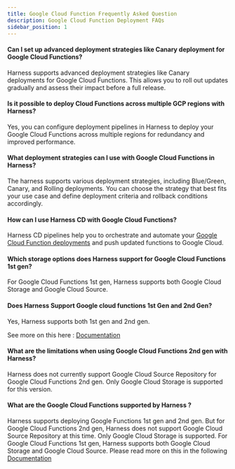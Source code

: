 ```yaml
---
title: Google Cloud Function Frequently Asked Question
description: Google Cloud Function Deployment FAQs
sidebar_position: 1
---
```


#### Can I set up advanced deployment strategies like Canary deployment for Google Cloud Functions?

Harness supports advanced deployment strategies like Canary deployments for Google Cloud Functions. This allows you to roll out updates gradually and assess their impact before a full release.


#### Is it possible to deploy Cloud Functions across multiple GCP regions with Harness?
Yes, you can configure deployment pipelines in Harness to deploy your Google Cloud Functions across multiple regions for redundancy and improved performance.


#### What deployment strategies can I use with Google Cloud Functions in Harness?
The harness supports various deployment strategies, including Blue/Green, Canary, and Rolling deployments. You can choose the strategy that best fits your use case and define deployment criteria and rollback conditions accordingly.


#### How can I use Harness CD with Google Cloud Functions?

Harness CD pipelines help you to orchestrate and automate your [Google Cloud Function deployments](https://developer.harness.io/docs/continuous-delivery/get-started/cd-tutorials/gcp-cloud-func) and push updated functions to Google Cloud.


#### Which storage options does Harness support for Google Cloud Functions 1st gen?

For Google Cloud Functions 1st gen, Harness supports both Google Cloud Storage and Google Cloud Source.

#### Does Harness Support Google cloud functions 1st Gen and 2nd Gen?
Yes, Harness supports both 1st gen and 2nd gen. 

See more on this here : [Documentation](https://developer.harness.io/docs/faqs/continuous-delivery-faqs/#google-cloud-functions)

#### What are the limitations when using Google Cloud Functions 2nd gen with Harness?

Harness does not currently support Google Cloud Source Repository for Google Cloud Functions 2nd gen. Only Google Cloud Storage is supported for this version.


#### What are the Google Cloud Functions supported by Harness ?

Harness supports deploying Google Functions 1st gen and 2nd gen. But for Google Cloud Functions 2nd gen, Harness does not support Google Cloud Source Repository at this time. Only Google Cloud Storage is supported. For Google Cloud Functions 1st gen, Harness supports both Google Cloud Storage and Google Cloud Source.
Please read more on this in the following [Documentation](https://developer.harness.io/docs/continuous-delivery/deploy-srv-diff-platforms/google-functions/#supported-versions)

